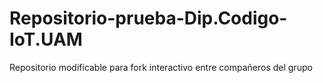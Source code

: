 # Repositorio-prueba-Dip.Codigo-IoT.UAM
Repositorio modificable para fork interactivo entre compañeros del grupo
